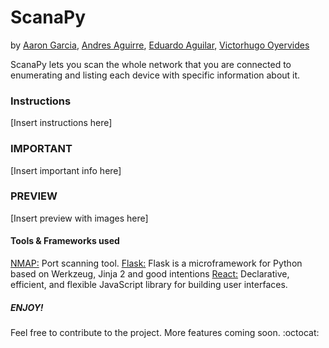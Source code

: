 # ScanaPy
by [Aaron Garcia](https://github.com/AaronGarcia97),
   [Andres Aguirre](),
   [Eduardo Aguilar](),
   [Victorhugo Oyervides]()

ScanaPy lets you scan the whole network that you are connected to enumerating
and listing each device with specific information about it.

### Instructions

[Insert instructions here]

### IMPORTANT

[Insert important info here]

### PREVIEW

[Insert preview with images here]

#### Tools & Frameworks used

[NMAP:](https://github.com/nmap/nmap) Port scanning tool.
[Flask:](http://flask.pocoo.org/) Flask is a microframework for Python based on Werkzeug, Jinja 2 and good intentions
[React:](https://github.com/facebook/react) Declarative, efficient, and flexible JavaScript library for building user interfaces. 

##### ENJOY!

Feel free to contribute to the project. More features coming soon. :octocat:
